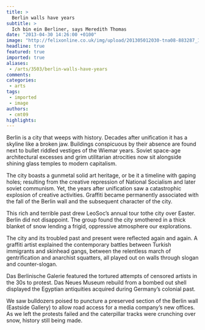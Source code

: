 ```yaml
---
title: >
  Berlin walls have years
subtitle: >
  Ich bin ein Berliner, says Meredith Thomas
date: "2013-04-30 14:26:00 +0100"
image: "http://felixonline.co.uk/img/upload/201305012030-tna08-883287_10151360791012135_1278982330_o.jpg"
headline: true
featured: true
imported: true
aliases:
 - /arts/3503/berlin-walls-have-years
comments:
categories:
 - arts
tags:
 - imported
 - image
authors:
 - cmt09
highlights:
---
```


Berlin is a city that weeps with history. Decades after unification it has a skyline like a broken jaw. Buildings conspicuous by their absence are found next to bullet riddled vestiges of the Wiemar years. Soviet space-age architectural excesses and grim utilitarian atrocities now sit alongside shining glass temples to modern capitalism.

The city boasts a gunmetal solid art heritage, or be it a timeline with gaping holes; resulting from the creative repression of National Socialism and later soviet communism. Yet, the years after unification saw a catastrophic explosion of creative activities. Graffiti became permanently associated with the fall of the Berlin wall and the subsequent character of the city.

This rich and terrible past drew LeoSoc’s annual tour tothe city over Easter. Berlin did not disappoint. The group found the city smothered in a thick blanket of snow lending a frigid, oppressive atmosphere our explorations.

The city and its troubled past and present were reflected again and again. A graffiti artist explained the contemporary battles between Turkish immigrants and skinhead gangs, between the relentless march of gentrification and anarchist squatters, all played out on walls through slogan and counter-slogan.

Das Berlinische Galerie featured the tortured attempts of censored artists in the 30s to protest. Das Neues Museum rebuild from a bombed out shell displayed the Egyptian antiquities acquired during Germany’s colonial past.

We saw bulldozers poised to puncture a preserved section of the Berlin wall (Eastside Gallery) to allow road access for a media company’s new offices. As we left the protests failed and the caterpillar tracks were crunching over snow, history still being made.
